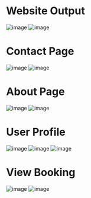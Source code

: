 <h1>Website Output</h1>

![image](https://github.com/user-attachments/assets/3ea7bc94-26c3-4187-b51f-e8fe8c290611)
![image](https://github.com/user-attachments/assets/18622be3-f819-49af-b043-1197ef143c03)

<h1>Contact Page</h1>

![image](https://github.com/user-attachments/assets/a45896f3-617f-4d60-8cf7-c6c795c41d02)
![image](https://github.com/user-attachments/assets/bf1375c6-e101-4370-b2c5-5913bf3ef9df)

<h1>About Page</h1>

![image](https://github.com/user-attachments/assets/baa399f8-3e27-4a12-9b35-c1aba7856457)
![image](https://github.com/user-attachments/assets/d76bd601-2875-4034-95e9-45c6d5db200e)

<h1>User Profile</h1>

![image](https://github.com/user-attachments/assets/82c9e0b0-ddbc-4e39-a63f-c802e8462f85)
![image](https://github.com/user-attachments/assets/26e7bca3-c5fe-4004-be95-14ba58b45dd8)
![image](https://github.com/user-attachments/assets/f7f2990b-b3c0-4742-91ba-1d0e189d75d3)

<h1>View Booking</h1>

![image](https://github.com/user-attachments/assets/a55e26b6-352a-4158-bd2a-2b16f588c2b3)
![image](https://github.com/user-attachments/assets/b9b14efb-e435-406b-a941-fc4dbc7b3967)



